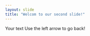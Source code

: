 ```yaml
---
layout: slide
title: "Welcom to our second slide!"
---
```

Your text
Use the left arrow to go back!
